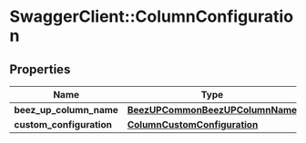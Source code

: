 # SwaggerClient::ColumnConfiguration

## Properties
Name | Type | Description | Notes
------------ | ------------- | ------------- | -------------
**beez_up_column_name** | [**BeezUPCommonBeezUPColumnName**](BeezUPCommonBeezUPColumnName.md) |  | [optional] 
**custom_configuration** | [**ColumnCustomConfiguration**](ColumnCustomConfiguration.md) |  | [optional] 


